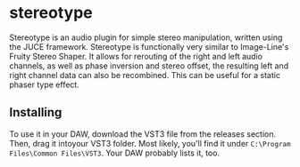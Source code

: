 # stereotype
Stereotype is an audio plugin for simple stereo manipulation, written using the JUCE framework. Stereotype is functionally very similar to Image-Line's Fruity Stereo Shaper. It allows for rerouting of the right and left audio channels, as well as phase inversion and stereo offset, the resulting left and right channel data can also be recombined. This can be useful for a static phaser type effect.
## Installing
To use it in your DAW, download the VST3 file from the releases section. Then, drag it intoyour VST3 folder. Most likely, you'll find it under `C:\Program Files\Common Files\VST3`. Your DAW probably lists it, too.
